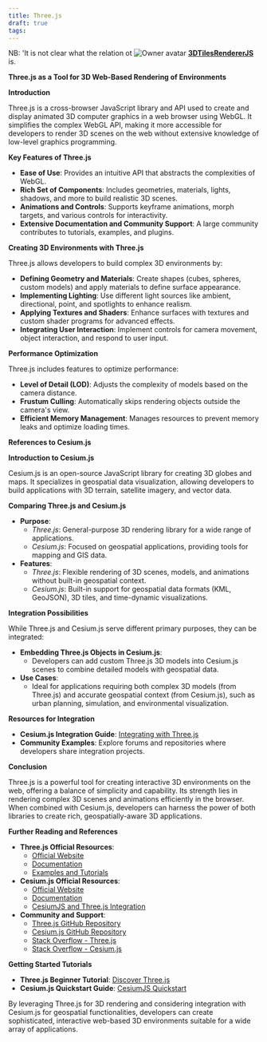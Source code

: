 ```yaml
---
title: Three.js
draft: true
tags:
---
```

NB: 'It is not clear what the relation ot ![Owner avatar](https://avatars.githubusercontent.com/u/37851411?s=48&v=4) **[3DTilesRendererJS](https://github.com/NASA-AMMOS/3DTilesRendererJS)**
is.


**Three.js as a Tool for 3D Web-Based Rendering of Environments**

**Introduction**

Three.js is a cross-browser JavaScript library and API used to create and display animated 3D computer graphics in a web browser using WebGL. It simplifies the complex WebGL API, making it more accessible for developers to render 3D scenes on the web without extensive knowledge of low-level graphics programming.

**Key Features of Three.js**

- **Ease of Use**: Provides an intuitive API that abstracts the complexities of WebGL.
- **Rich Set of Components**: Includes geometries, materials, lights, shadows, and more to build realistic 3D scenes.
- **Animations and Controls**: Supports keyframe animations, morph targets, and various controls for interactivity.
- **Extensive Documentation and Community Support**: A large community contributes to tutorials, examples, and plugins.

**Creating 3D Environments with Three.js**

Three.js allows developers to build complex 3D environments by:

- **Defining Geometry and Materials**: Create shapes (cubes, spheres, custom models) and apply materials to define surface appearance.
- **Implementing Lighting**: Use different light sources like ambient, directional, point, and spotlights to enhance realism.
- **Applying Textures and Shaders**: Enhance surfaces with textures and custom shader programs for advanced effects.
- **Integrating User Interaction**: Implement controls for camera movement, object interaction, and respond to user input.

**Performance Optimization**

Three.js includes features to optimize performance:

- **Level of Detail (LOD)**: Adjusts the complexity of models based on the camera distance.
- **Frustum Culling**: Automatically skips rendering objects outside the camera's view.
- **Efficient Memory Management**: Manages resources to prevent memory leaks and optimize loading times.

**References to Cesium.js**

**Introduction to Cesium.js**

Cesium.js is an open-source JavaScript library for creating 3D globes and maps. It specializes in geospatial data visualization, allowing developers to build applications with 3D terrain, satellite imagery, and vector data.

**Comparing Three.js and Cesium.js**

- **Purpose**:
  - *Three.js*: General-purpose 3D rendering library for a wide range of applications.
  - *Cesium.js*: Focused on geospatial applications, providing tools for mapping and GIS data.
- **Features**:
  - *Three.js*: Flexible rendering of 3D scenes, models, and animations without built-in geospatial context.
  - *Cesium.js*: Built-in support for geospatial data formats (KML, GeoJSON), 3D tiles, and time-dynamic visualizations.

**Integration Possibilities**

While Three.js and Cesium.js serve different primary purposes, they can be integrated:

- **Embedding Three.js Objects in Cesium.js**:
  - Developers can add custom Three.js 3D models into Cesium.js scenes to combine detailed models with geospatial data.
- **Use Cases**:
  - Ideal for applications requiring both complex 3D models (from Three.js) and accurate geospatial context (from Cesium.js), such as urban planning, simulation, and environmental visualization.

**Resources for Integration**

- **Cesium.js Integration Guide**: [Integrating with Three.js](https://cesium.com/learn/cesiumjs-learn/cesium-and-threejs/)
- **Community Examples**: Explore forums and repositories where developers share integration projects.

**Conclusion**

Three.js is a powerful tool for creating interactive 3D environments on the web, offering a balance of simplicity and capability. Its strength lies in rendering complex 3D scenes and animations efficiently in the browser. When combined with Cesium.js, developers can harness the power of both libraries to create rich, geospatially-aware 3D applications.

**Further Reading and References**

- **Three.js Official Resources**:
  - [Official Website](https://threejs.org/)
  - [Documentation](https://threejs.org/docs/index.html#manual/en/introduction/Creating-a-scene)
  - [Examples and Tutorials](https://threejs.org/examples/)
- **Cesium.js Official Resources**:
  - [Official Website](https://cesium.com/platform/cesiumjs/)
  - [Documentation](https://cesium.com/learn/cesiumjs/ref-doc/)
  - [CesiumJS and Three.js Integration](https://cesium.com/blog/2017/10/23/3d-modeling-pipeline/)
- **Community and Support**:
  - [Three.js GitHub Repository](https://github.com/mrdoob/three.js/)
  - [Cesium.js GitHub Repository](https://github.com/CesiumGS/cesium)
  - [Stack Overflow - Three.js](https://stackoverflow.com/questions/tagged/three.js)
  - [Stack Overflow - Cesium.js](https://stackoverflow.com/questions/tagged/cesium)

**Getting Started Tutorials**

- **Three.js Beginner Tutorial**: [Discover Three.js](https://discoverthreejs.com/)
- **Cesium.js Quickstart Guide**: [CesiumJS Quickstart](https://cesium.com/docs/tutorials/cesiumjs-quickstart/)

By leveraging Three.js for 3D rendering and considering integration with Cesium.js for geospatial functionalities, developers can create sophisticated, interactive web-based 3D environments suitable for a wide array of applications.